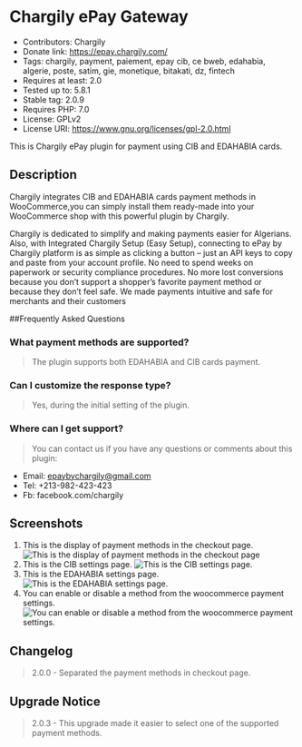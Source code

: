 # Chargily ePay Gateway
- Contributors: Chargily
- Donate link: https://epay.chargily.com/ 
- Tags: chargily, payment, paiement, epay cib, ce bweb, edahabia, algerie, poste, satim, gie, monetique, bitakati, dz, fintech 
- Requires at least: 2.0
- Tested up to: 5.8.1
- Stable tag: 2.0.9
- Requires PHP: 7.0 
- License: GPLv2 
- License URI: https://www.gnu.org/licenses/gpl-2.0.html 
 
This is Chargily ePay plugin for payment using CIB and EDAHABIA cards. 
 
## Description 
 
Chargily integrates CIB and EDAHABIA cards payment methods in WooCommerce,you can simply install them ready-made into your WooCommerce shop with this powerful plugin by Chargily.

Chargily is dedicated to simplify and making payments easier for Algerians. Also, with Integrated Chargily Setup (Easy Setup), connecting to ePay by Chargily platform is as simple as clicking a button – just an API keys to copy and paste from your account profile. No need to spend weeks on paperwork or security compliance procedures. No more lost conversions because you don’t support a shopper’s favorite payment method or because they don’t feel safe. We made payments intuitive and safe for merchants and their customers 
 
 
 
 
##Frequently Asked Questions 
 
### What payment methods are supported? 
 
> The plugin supports both EDAHABIA and CIB cards payment. 
 
### Can I customize the response type?
 
> Yes, during the initial setting of the plugin. 
 
### Where can I get support?  
 
> You can contact us if you have any questions or comments about this plugin:

- Email: epaybychargily@gmail.com
- Tel: +213-982-423-423
- Fb: facebook.com/chargily
 
## Screenshots  


1. This is the display of payment methods in the checkout page.
   ![This is the display of payment methods in the checkout page](https://ps.w.org/chargily-epay-gateway/assets/screenshot-1.png?rev=2670869)
2. This is the CIB settings page.
   ![This is the CIB settings page.](https://ps.w.org/chargily-epay-gateway/assets/screenshot-2.png?rev=2670869)
3. This is the EDAHABIA settings page.
   ![This is the EDAHABIA settings page.](https://ps.w.org/chargily-epay-gateway/assets/screenshot-3.png?rev=2670869)
4. You can enable or disable a method from the woocommerce payment settings.
   ![You can enable or disable a method from the woocommerce payment settings.](https://ps.w.org/chargily-epay-gateway/assets/screenshot-4.png?rev=2670869)
 
## Changelog
 
> 2.0.0 - Separated the payment methods in checkout page. 
 
## Upgrade Notice 
 
> 2.0.3 - This upgrade made it easier to select one of the supported payment methods.